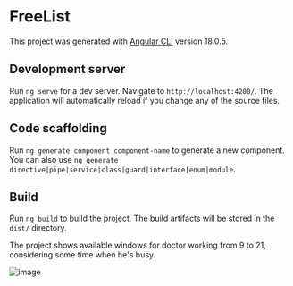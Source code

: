 # FreeList

This project was generated with [Angular CLI](https://github.com/angular/angular-cli) version 18.0.5.

## Development server

Run `ng serve` for a dev server. Navigate to `http://localhost:4200/`. The application will automatically reload if you change any of the source files.

## Code scaffolding

Run `ng generate component component-name` to generate a new component. You can also use `ng generate directive|pipe|service|class|guard|interface|enum|module`.

## Build

Run `ng build` to build the project. The build artifacts will be stored in the `dist/` directory.

The project shows available windows for doctor working from 9 to 21, considering some time when he's busy.

![image](https://github.com/q-ello/free-windows/assets/116018445/7fb58449-e386-4260-9981-26af3920fa43)

